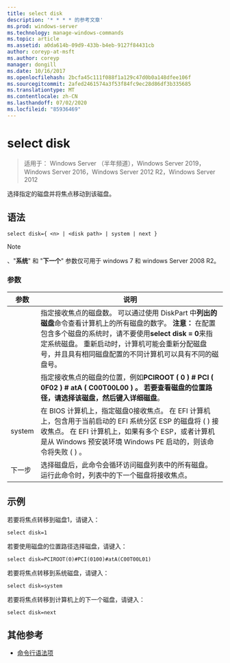 ```yaml
---
title: select disk
description: '* * * * 的参考文章'
ms.prod: windows-server
ms.technology: manage-windows-commands
ms.topic: article
ms.assetid: a0da614b-09d9-433b-b4eb-9127f84431cb
author: coreyp-at-msft
ms.author: coreyp
manager: dongill
ms.date: 10/16/2017
ms.openlocfilehash: 2bcfa45c111f088f1a129c47d0b0a148dfee106f
ms.sourcegitcommit: 2afed2461574a3f53f84fc9ec28d86df3b335685
ms.translationtype: MT
ms.contentlocale: zh-CN
ms.lasthandoff: 07/02/2020
ms.locfileid: "85936469"
---
```

# <a name="select-disk"></a>select disk

> 适用于： Windows Server （半年频道），Windows Server 2019，Windows Server 2016，Windows Server 2012 R2，Windows Server 2012

选择指定的磁盘并将焦点移动到该磁盘。



## <a name="syntax"></a>语法

```
select disk={ <n> | <disk path> | system | next }
```

> [!NOTE]
> **<disk path>**、"**系统**" 和 "**下一个**" 参数仅可用于 windows 7 和 windows Server 2008 R2。

### <a name="parameters"></a>参数

|  参数  |                                                                                                                                                                                                            说明                                                                                                                                                                                                            |
|-------------|-----------------------------------------------------------------------------------------------------------------------------------------------------------------------------------------------------------------------------------------------------------------------------------------------------------------------------------------------------------------------------------------------------------------------------------|
|     <n>     | 指定接收焦点的磁盘数。 可以通过使用 DiskPart 中**列出的磁盘**命令查看计算机上的所有磁盘的数字。 **注意：** 在配置包含多个磁盘的系统时，请不要使用**select disk \= 0**来指定系统磁盘。 重新启动时，计算机可能会重新分配磁盘号，并且具有相同磁盘配置的不同计算机可以具有不同的磁盘号。 |
| <disk path> |                                                                                                                 指定接收焦点的磁盘的位置，例如**PCIROOT \( 0 \) \# PCI \( 0F02 \) \# atA \( C00T00L00 \) **。 若要查看磁盘的位置路径，请选择该磁盘，然后键入**详细磁盘**。                                                                                                                  |
|   system    |                                 在 BIOS 计算机上，指定磁盘0接收焦点。 在 EFI 计算机上，包含用于当前启动的 EFI 系统分区 ESP 的磁盘将 \( \) 接收焦点。 在 EFI 计算机上，如果有多个 ESP，或者计算机是从 Windows 预安装环境 Windows PE 启动的，则该命令将失败 \( \) 。                                  |
|    下一步     |                                                                                                                                     选择磁盘后，此命令会循环访问磁盘列表中的所有磁盘。 运行此命令时，列表中的下一个磁盘将接收焦点。                                                                                                                                      |

## <a name="examples"></a>示例
若要将焦点转移到磁盘1，请键入：

```
select disk=1
```

若要使用磁盘的位置路径选择磁盘，请键入：

```
select disk=PCIROOT(0)#PCI(0100)#atA(C00T00L01)
```

若要将焦点转移到系统磁盘，请键入：

```
select disk=system
```

若要将焦点转移到计算机上的下一个磁盘，请键入：

```
select disk=next
```

## <a name="additional-references"></a>其他参考
- [命令行语法项](command-line-syntax-key.md)




